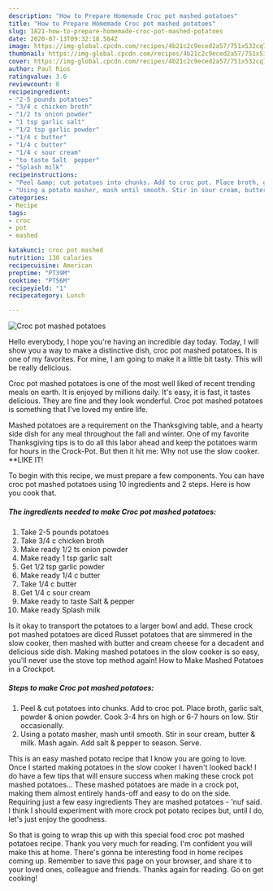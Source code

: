 ```yaml
---
description: "How to Prepare Homemade Croc pot mashed potatoes"
title: "How to Prepare Homemade Croc pot mashed potatoes"
slug: 1821-how-to-prepare-homemade-croc-pot-mashed-potatoes
date: 2020-07-13T09:32:18.584Z
image: https://img-global.cpcdn.com/recipes/4b21c2c9eced2a57/751x532cq70/croc-pot-mashed-potatoes-recipe-main-photo.jpg
thumbnail: https://img-global.cpcdn.com/recipes/4b21c2c9eced2a57/751x532cq70/croc-pot-mashed-potatoes-recipe-main-photo.jpg
cover: https://img-global.cpcdn.com/recipes/4b21c2c9eced2a57/751x532cq70/croc-pot-mashed-potatoes-recipe-main-photo.jpg
author: Paul Rios
ratingvalue: 3.6
reviewcount: 8
recipeingredient:
- "2-5 pounds potatoes"
- "3/4 c chicken broth"
- "1/2 ts onion powder"
- "1 tsp garlic salt"
- "1/2 tsp garlic powder"
- "1/4 c butter"
- "1/4 c butter"
- "1/4 c sour cream"
- "to taste Salt  pepper"
- "Splash milk"
recipeinstructions:
- "Peel &amp; cut potatoes into chunks. Add to croc pot. Place broth, garlic salt, powder &amp; onion powder. Cook 3-4 hrs on high or 6-7 hours on low. Stir occasionally."
- "Using a potato masher, mash until smooth. Stir in sour cream, butter &amp; milk. Mash again. Add salt &amp; pepper to season. Serve."
categories:
- Recipe
tags:
- croc
- pot
- mashed

katakunci: croc pot mashed 
nutrition: 130 calories
recipecuisine: American
preptime: "PT39M"
cooktime: "PT56M"
recipeyield: "1"
recipecategory: Lunch

---
```



![Croc pot mashed potatoes](https://img-global.cpcdn.com/recipes/4b21c2c9eced2a57/751x532cq70/croc-pot-mashed-potatoes-recipe-main-photo.jpg)

Hello everybody, I hope you're having an incredible day today. Today, I will show you a way to make a distinctive dish, croc pot mashed potatoes. It is one of my favorites. For mine, I am going to make it a little bit tasty. This will be really delicious.

Croc pot mashed potatoes is one of the most well liked of recent trending meals on earth. It is enjoyed by millions daily. It's easy, it is fast, it tastes delicious. They are fine and they look wonderful. Croc pot mashed potatoes is something that I've loved my entire life.

Mashed potatoes are a requirement on the Thanksgiving table, and a hearty side dish for any meal throughout the fall and winter. One of my favorite Thanksgiving tips is to do all this labor ahead and keep the potatoes warm for hours in the Crock-Pot. But then it hit me: Why not use the slow cooker. **LIKE IT!


To begin with this recipe, we must prepare a few components. You can have croc pot mashed potatoes using 10 ingredients and 2 steps. Here is how you cook that.

<!--inarticleads1-->

##### The ingredients needed to make Croc pot mashed potatoes:

1. Take 2-5 pounds potatoes
1. Take 3/4 c chicken broth
1. Make ready 1/2 ts onion powder
1. Make ready 1 tsp garlic salt
1. Get 1/2 tsp garlic powder
1. Make ready 1/4 c butter
1. Take 1/4 c butter
1. Get 1/4 c sour cream
1. Make ready to taste Salt &amp; pepper
1. Make ready Splash milk


Is it okay to transport the potatoes to a larger bowl and add. These crock pot mashed potatoes are diced Russet potatoes that are simmered in the slow cooker, then mashed with butter and cream cheese for a decadent and delicious side dish. Making mashed potatoes in the slow cooker is so easy, you&#39;ll never use the stove top method again! How to Make Mashed Potatoes in a Crockpot. 

<!--inarticleads2-->

##### Steps to make Croc pot mashed potatoes:

1. Peel &amp; cut potatoes into chunks. Add to croc pot. Place broth, garlic salt, powder &amp; onion powder. Cook 3-4 hrs on high or 6-7 hours on low. Stir occasionally.
1. Using a potato masher, mash until smooth. Stir in sour cream, butter &amp; milk. Mash again. Add salt &amp; pepper to season. Serve.


This is an easy mashed potato recipe that I know you are going to love. Once I started making potatoes in the slow cooker I haven&#39;t looked back! I do have a few tips that will ensure success when making these crock pot mashed potatoes… These mashed potatoes are made in a crock pot, making them almost entirely hands-off and easy to do on the side. Requiring just a few easy ingredients They are mashed potatoes - &#39;nuf said. I think I should experiment with more crock pot potato recipes but, until I do, let&#39;s just enjoy the goodness. 

So that is going to wrap this up with this special food croc pot mashed potatoes recipe. Thank you very much for reading. I'm confident you will make this at home. There's gonna be interesting food in home recipes coming up. Remember to save this page on your browser, and share it to your loved ones, colleague and friends. Thanks again for reading. Go on get cooking!

